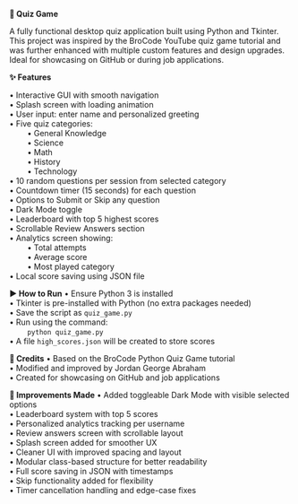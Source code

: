 **🧠 Quiz Game**

  A fully functional desktop quiz application built using Python and Tkinter. This project was inspired by the BroCode YouTube quiz game tutorial and was further enhanced with multiple custom features and design upgrades. Ideal for showcasing on GitHub or during job applications.

**✨ Features**

  • Interactive GUI with smooth navigation  
  • Splash screen with loading animation  
  • User input: enter name and personalized greeting  
  • Five quiz categories:  
    • General Knowledge  
    • Science  
    • Math  
    • History  
    • Technology  
  • 10 random questions per session from selected category  
  • Countdown timer (15 seconds) for each question  
  • Options to Submit or Skip any question  
  • Dark Mode toggle  
  • Leaderboard with top 5 highest scores  
  • Scrollable Review Answers section  
  • Analytics screen showing:  
    • Total attempts  
    • Average score  
    • Most played category  
  • Local score saving using JSON file

**▶️ How to Run**
  • Ensure Python 3 is installed  
  • Tkinter is pre-installed with Python (no extra packages needed)  
  • Save the script as `quiz_game.py`  
  • Run using the command:  
    `python quiz_game.py`  
  • A file `high_scores.json` will be created to store scores

**🙌 Credits**
  • Based on the BroCode Python Quiz Game tutorial  
  • Modified and improved by Jordan George Abraham  
  • Created for showcasing on GitHub and job applications

**🔧 Improvements Made**
  • Added toggleable Dark Mode with visible selected options  
  • Leaderboard system with top 5 scores  
  • Personalized analytics tracking per username  
  • Review answers screen with scrollable layout  
  • Splash screen added for smoother UX  
• Cleaner UI with improved spacing and layout  
• Modular class-based structure for better readability  
• Full score saving in JSON with timestamps  
• Skip functionality added for flexibility  
• Timer cancellation handling and edge-case fixes
